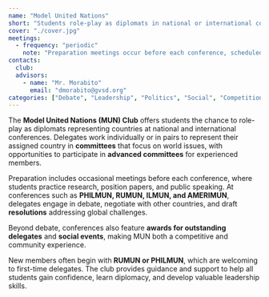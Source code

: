 ```yaml
---
name: "Model United Nations"
short: "Students role-play as diplomats in national or international committees, debating issues, writing resolutions, and attending conferences with awards and socials."
cover: "./cover.jpg"
meetings:
  - frequency: "periodic"
    note: "Preparation meetings occur before each conference, scheduled as needed before or after school."
contacts:
  club:
  advisors:
    - name: "Mr. Morabito"
      email: "dmorabito@gvsd.org"
categories: ["Debate", "Leadership", "Politics", "Social", "Competition", "Public Speaking", "Debate", "History"]
---
```


The **Model United Nations (MUN) Club** offers students the chance to role-play as diplomats representing countries at national and international conferences. Delegates work individually or in pairs to represent their assigned country in **committees** that focus on world issues, with opportunities to participate in **advanced committees** for experienced members.  

Preparation includes occasional meetings before each conference, where students practice research, position papers, and public speaking. At conferences such as **PHILMUN, RUMUN, ILMUN, and AMERIMUN**, delegates engage in debate, negotiate with other countries, and draft **resolutions** addressing global challenges.  

Beyond debate, conferences also feature **awards for outstanding delegates** and **social events**, making MUN both a competitive and community experience.  

New members often begin with **RUMUN or PHILMUN**, which are welcoming to first-time delegates. The club provides guidance and support to help all students gain confidence, learn diplomacy, and develop valuable leadership skills.
